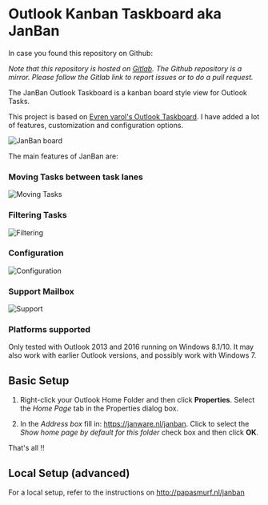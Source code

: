 # Outlook Kanban Taskboard aka **JanBan**

In case you found this repository on Github:

_Note that this repository is hosted on [Gitlab](https://gitlab.com/janware/janban). The Github repository is a mirror._
_Please follow the Gitlab link to report issues or to do a pull request._

The JanBan Outlook Taskboard is a kanban board style view for Outlook Tasks.

This project is based on [Evren varol's Outlook Taskboard](https://github.com/evrenvarol/outlook-taskboard).
I have added a lot of features, customization and configuration options.

![JanBan board](http://janware.nl/janban/janban.png)

The main features of JanBan are:

### Moving Tasks between task lanes
![Moving Tasks](http://janware.nl/janban/movingtasks.gif)

### Filtering Tasks
![Filtering](http://janware.nl/janban/filtering.gif)

### Configuration
![Configuration](http://janware.nl/janban/config.gif)

### Support Mailbox
![Support](http://janware.nl/janban/support.gif)

### Platforms supported
Only tested with Outlook 2013 and 2016 running on Windows 8.1/10.
It may also work with earlier Outlook versions, and possibly work with Windows 7.

## Basic Setup

1. Right-click your Outlook Home Folder and then click **Properties**. Select the *Home Page* tab in the <folder name> Properties dialog box.

2. In the *Address box* fill in: https://janware.nl/janban.
   Click to select the *Show home page by default for this folder* check box and then click **OK**.

That's all !!

## Local Setup (advanced)

For a local setup, refer to the instructions on http://papasmurf.nl/janban
